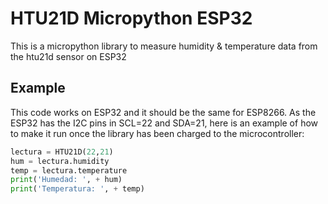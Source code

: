 # HTU21D Micropython ESP32

This is a micropython library to measure humidity & temperature data from the htu21d sensor on ESP32

## Example

This code works on ESP32 and it should be the same for ESP8266.
As the ESP32 has the I2C pins in SCL=22 and SDA=21, here is an example of how to make it run once the library has been charged to the microcontroller:

```python
lectura = HTU21D(22,21)
hum = lectura.humidity
temp = lectura.temperature
print('Humedad: ', + hum)
print('Temperatura: ', + temp)
```

